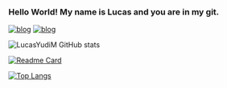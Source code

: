 ### Hello World! My name is Lucas and you are in my git.
[![blog](https://img.shields.io/badge/Telegram-2CA5E0?style=for-the-badge&logo=telegram&logoColor=white)](https://t.me/LucasYudiM)
[![blog](https://img.shields.io/badge/Instagram-E4405F?style=for-the-badge&logo=instagram&logoColor=white)](https://www.instagram.com/lucasyudi_m/)


![LucasYudiM GitHub stats](https://github-readme-stats.vercel.app/api?username=LucasYudiM&show_icons=true&theme=dark)

[![Readme Card](https://github-readme-stats.vercel.app/api/pin/?username=LucasYudiM&repo=github-readme-stats)](https://github.com/LucasYudiM/github-readme-stats)

[![Top Langs](https://github-readme-stats.vercel.app/api/top-langs/?username=LucasYudiM&layout=compact)](https://github.com/LucasYudiM/github-readme-stats)
